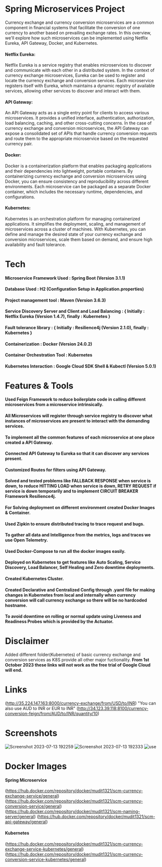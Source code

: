 # Spring Microservices Project
Currency exchange and currency conversion microservices are a common component in financial systems that facilitate the conversion of one currency to another based on prevailing exchange rates. In this overview, we'll explore how such microservices can be implemented using Netflix Eureka, API Gateway, Docker, and Kubernetes.

#### Netflix Eureka:
Netflix Eureka is a service registry that enables microservices to discover and communicate with each other in a distributed system. In the context of currency exchange microservices, Eureka can be used to register and locate the currency exchange and conversion services. Each microservice registers itself with Eureka, which maintains a dynamic registry of available services, allowing other services to discover and interact with them.

#### API Gateway:
An API Gateway acts as a single entry point for clients to access various microservices. It provides a unified interface, authentication, authorization, load balancing, caching, and other cross-cutting concerns. In the case of currency exchange and conversion microservices, the API Gateway can expose a consolidated set of APIs that handle currency conversion requests and route them to the appropriate microservice based on the requested currency pair.

#### Docker:
Docker is a containerization platform that enables packaging applications and their dependencies into lightweight, portable containers. By containerizing currency exchange and conversion microservices using Docker, you can ensure consistency and reproducibility across different environments. Each microservice can be packaged as a separate Docker container, which includes the necessary runtime, dependencies, and configurations.

#### Kubernetes:
Kubernetes is an orchestration platform for managing containerized applications. It simplifies the deployment, scaling, and management of microservices across a cluster of machines. With Kubernetes, you can define and manage the desired state of your currency exchange and conversion microservices, scale them based on demand, and ensure high availability and fault tolerance.


# Tech
#### Microservice Framework Used : Spring Boot (Version 3.1.1)
#### Database Used : H2 (Configuration Setup in Application.properties)
#### Project management tool : Maven (Version 3.6.3)
#### Service Discovery Server and Client and Load Balancing : { Initially : Netflix Eureka (Version 1.4.7), finally : Kubernetes }
#### Fault tolerance library : { Initially : Resilience4j (Version 2.1.0), finally : Kubernetes }
#### Containerization : Docker (Version 24.0.2)
#### Container Orchestration Tool : Kubernetes
#### Kubernetes Interaction : Google Cloud SDK Shell & Kubectl (Version 5.0.1)

# Features & Tools
#### Used Feign Framework to reduce boilerplate code in calling different microservices from a microservice intrinsically.
#### All Microservices will register through service registry to discover what instances of microservices are present to interact with the demanding services.
#### To implement all the common features of each microservice at one place created a API Gateway.
#### Connected API Gateway to Eureka so that it can discover any services present.
#### Customized Routes for filters using API Gateway.
#### Solved and tested problems like FALLBACK RESPONSE when service is down, to reduce HITTING LOAD when service is down, RETRY REQUEST if service is down temporarily and to implement CIRCUIT BREAKER Framework Resilience4j.
#### For Solving deployment on different environment created Docker Images & Container.
#### Used Zipkin to ensure distributed tracing to trace request and bugs.
#### To gather all data and Intelligence from the metrics, logs and traces we use Open Telemetry.
#### Used Docker-Compose to run all the docker images easily.
#### Deployed on Kubernetes to get features like Auto Scaling, Service Discovery, Load Balancer, Self Healing and Zero downtime deployments.
#### Created Kubernetes Cluster.
#### Created Declarative and Centralized Config through .yaml file for making changes in Kubernetes from local and internally when currency conversion will call currency exchange so there will be no hardcoded hostname.
#### To avoid downtime on rolling or normal update using Liveness and Readiness Probes which is provided by the Actuator.

# Disclaimer
Added different folder(Kubernetes) of basic currency exchange and conversion services as K8S provide all other major fuctionality.
**From 1st October 2023 these links will not work as the free trial of Google Cloud will end.**

# Links
(http://35.224.147.163:8000/currency-exchange/from/USD/to/INR) "You can also use AUD to INR or EUR to INR"
(http://34.123.39.118:8100/currency-conversion-feign/from/AUD/to/INR/quantity/10)

# Screenshots
![Screenshot 2023-07-13 192259](https://github.com/Deadlegend1321/Microservices/assets/51445048/3f13aae0-d727-46a2-9337-ac3bbe6bbf3f)
![Screenshot 2023-07-13 192333](https://github.com/Deadlegend1321/Microservices/assets/51445048/81c6d954-e6ba-444f-9b39-2e0edead8b6d)
![use](https://github.com/Deadlegend1321/Microservices/assets/51445048/1724c4f6-c4c9-48a8-9b3a-8ae59a8cea06)

# Docker Images
#### Spring Microservice
(https://hub.docker.com/repository/docker/mudit1321/scm-currency-exchange-service/general)
(https://hub.docker.com/repository/docker/mudit1321/scm-currency-conversion-service/general)
(https://hub.docker.com/repository/docker/mudit1321/scm-naming-server/general)
(https://hub.docker.com/repository/docker/mudit1321/scm-api-gateway/general)

#### Kubernetes
(https://hub.docker.com/repository/docker/mudit1321/scm-currency-exchange-service-kubernetes/general)
(https://hub.docker.com/repository/docker/mudit1321/scm-currency-conversion-service-kubernetes/general)



